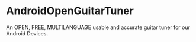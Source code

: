 # AndroidOpenGuitarTuner
An OPEN, FREE, MULTILANGUAGE usable and accurate guitar tuner for our Android Devices.
